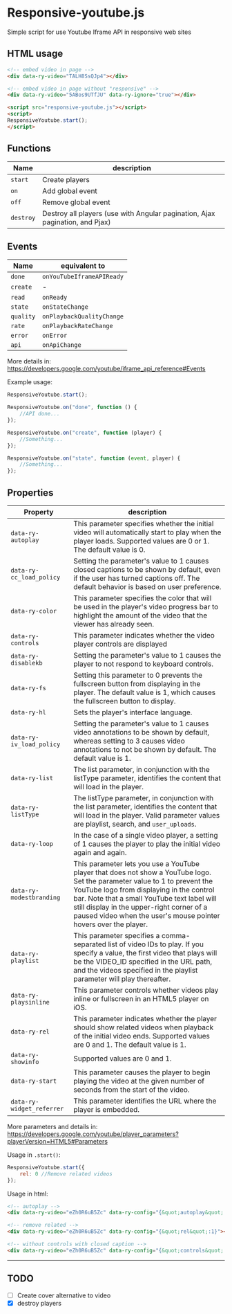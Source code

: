 # Responsive-youtube.js

Simple script for use Youtube Iframe API in responsive web sites

## HTML usage

```html
<!-- embed video in page -->
<div data-ry-video="TALH8SsQJp4"></div>

<!-- embed video in page without "responsive" -->
<div data-ry-video="5ABos9UTfJU" data-ry-ignore="true"></div>

<script src="responsive-youtube.js"></script>
<script>
ResponsiveYoutube.start();
</script>
```

## Functions

Name | description
--- | ---
`start` | Create players
`on` | Add global event
`off` | Remove global event
`destroy` | Destroy all players (use with Angular pagination, Ajax pagination, and Pjax)

## Events

Name | equivalent to
--- | ---
`done` | `onYouTubeIframeAPIReady`
`create` | -
`read` | `onReady`
`state` | `onStateChange`
`quality` | `onPlaybackQualityChange`
`rate` | `onPlaybackRateChange`
`error` | `onError`
`api` | `onApiChange`

More details in: https://developers.google.com/youtube/iframe_api_reference#Events

Example usage:

```javascript
ResponsiveYoutube.start();

ResponsiveYoutube.on("done", function () {
    //API done...
});

ResponsiveYoutube.on("create", function (player) {
    //Something...
});

ResponsiveYoutube.on("state", function (event, player) {
    //Something...
});
```

## Properties

Property | description
--- | ---
`data-ry-autoplay` | This parameter specifies whether the initial video will automatically start to play when the player loads. Supported values are 0 or 1. The default value is 0.
`data-ry-cc_load_policy` | Setting the parameter's value to 1 causes closed captions to be shown by default, even if the user has turned captions off. The default behavior is based on user preference.
`data-ry-color` | This parameter specifies the color that will be used in the player's video progress bar to highlight the amount of the video that the viewer has already seen.
`data-ry-controls` | This parameter indicates whether the video player controls are displayed
`data-ry-disablekb` | Setting the parameter's value to 1 causes the player to not respond to keyboard controls.
`data-ry-fs` | Setting this parameter to 0 prevents the fullscreen button from displaying in the player. The default value is 1, which causes the fullscreen button to display.
`data-ry-hl` | Sets the player's interface language.
`data-ry-iv_load_policy` | Setting the parameter's value to 1 causes video annotations to be shown by default, whereas setting to 3 causes video annotations to not be shown by default. The default value is 1.
`data-ry-list` | The list parameter, in conjunction with the listType parameter, identifies the content that will load in the player.
`data-ry-listType` | The listType parameter, in conjunction with the list parameter, identifies the content that will load in the player. Valid parameter values are playlist, search, and `user_uploads`.
`data-ry-loop` | In the case of a single video player, a setting of 1 causes the player to play the initial video again and again.
`data-ry-modestbranding` | This parameter lets you use a YouTube player that does not show a YouTube logo. Set the parameter value to 1 to prevent the YouTube logo from displaying in the control bar. Note that a small YouTube text label will still display in the upper-right corner of a paused video when the user's mouse pointer hovers over the player.
`data-ry-playlist` | This parameter specifies a comma-separated list of video IDs to play. If you specify a value, the first video that plays will be the VIDEO_ID specified in the URL path, and the videos specified in the playlist parameter will play thereafter.
`data-ry-playsinline` | This parameter controls whether videos play inline or fullscreen in an HTML5 player on iOS.
`data-ry-rel` | This parameter indicates whether the player should show related videos when playback of the initial video ends. Supported values are 0 and 1. The default value is 1.
`data-ry-showinfo` | Supported values are 0 and 1.
`data-ry-start` | This parameter causes the player to begin playing the video at the given number of seconds from the start of the video.
`data-ry-widget_referrer` | This parameter identifies the URL where the player is embedded.

More parameters and details in: https://developers.google.com/youtube/player_parameters?playerVersion=HTML5#Parameters

Usage in `.start()`:

```javascript
ResponsiveYoutube.start({
    rel: 0 //Remove related videos
});
```

Usage in html:

```html
<!-- autoplay -->
<div data-ry-video="eZh0R6uB5Zc" data-ry-config="{&quot;autoplay&quot;:1}"></div>

<!-- remove related -->
<div data-ry-video="eZh0R6uB5Zc" data-ry-config="{&quot;rel&quot;:1}"></div>

<!-- without controls with closed caption -->
<div data-ry-video="eZh0R6uB5Zc" data-ry-config="{&quot;controls&quot;:0,&quot;cc_load_policy&quot;:1}"></div>
```

---

## TODO

- [ ] Create cover alternative to video
- [x] destroy players
